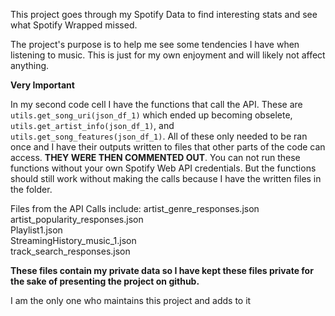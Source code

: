 This project goes through my Spotify Data to find interesting stats and see what Spotify Wrapped missed.

The project's purpose is to help me see some tendencies I have when listening to music. This is just for my own enjoyment and will likely not affect anything.

**Very Important**

In my second code cell I have the functions that call the API. These are `utils.get_song_uri(json_df_1)` which ended up becoming obselete, `utils.get_artist_info(json_df_1)`, and `utils.get_song_features(json_df_1)`. All of these only needed to be ran once and I have their outputs written to files that other parts of the code can access. **THEY WERE THEN COMMENTED OUT**. You can not run these functions without your own Spotify Web API credentials. But the functions should still work without making the calls because I have the written files in the folder.

Files from the API Calls include:
artist_genre_responses.json  
artist_popularity_responses.json  
Playlist1.json  
StreamingHistory_music_1.json  
track_search_responses.json  

**These files contain my private data so I have kept these files private for the sake of presenting the project on github.**

I am the only one who maintains this project and adds to it
